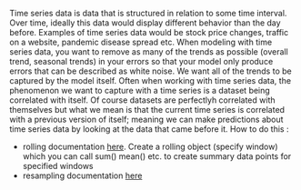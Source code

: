 Time series data is data that is structured in relation to some time interval.  Over time, ideally this data would display different behavior than the day before.  Examples of time series data would be stock price changes, traffic on a website, pandemic disease spread etc.  When modeling with time series data, you want to remove as many of the trends as possible (overall trend, seasonal trends) in your errors so that your model only produce errors that can be described as white noise.  We want all of the trends to be captured by the model itself.  Often when working with time series data, the phenomenon we want to capture with a time series is a dataset being correlated with itself.  Of course datasets are perfectlyh correlated with themselves but what we mean is that the current time series is correlated with a previous version of itself; meaning we can make predictions about time series data by looking at the data that came before it.  How to do this :
- rolling documentation [here](https://pandas.pydata.org/pandas-docs/stable/reference/api/pandas.DataFrame.rolling.html). Create a rolling object (specify window) which you can call sum() mean() etc. to create summary data points for specified windows
- resampling documentation [here](https://pandas.pydata.org/pandas-docs/stable/reference/api/pandas.DataFrame.resample.html#pandas.DataFrame.resample)
